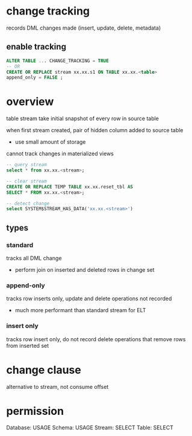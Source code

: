 # change tracking
records DML changes made (insert, update, delete, metadata)

## enable tracking
```sql
ALTER TABLE ... CHANGE_TRACKING = TRUE
-- OR
CREATE OR REPLACE stream xx.xx.s1 ON TABLE xx.xx.<table>
append_only = FALSE ;
```

# overview
table stream take initial snapshot of every row in source table

when first stream created, pair of hidden column added to source table
- use small amount of storage

cannot track changes in materialized views

```sql
-- query stream
select * from xx.xx.<stream>;

-- clear stream
CREATE OR REPLACE TEMP TABLE xx.xx.reset_tbl AS 
SELECT * FROM xx.xx.<stream>;

-- detect change
select SYSTEM$STREAM_HAS_DATA('xx.xx.<stream>')
```

## types
### standard
tracks all DML change
  - perform join on inserted and deleted rows in change set

### append-only
tracks row inserts only, update and delete operations not recorded
- much more performant than standard stream for ELT

### insert only
tracks row insert only, do not record delete operations that remove rows from inserted set

# change clause
alternative to stream, not consume offset

# permission
Database: USAGE
Schema: USAGE
Stream: SELECT
Table: SELECT





